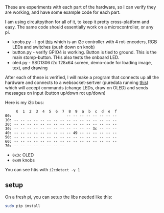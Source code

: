 These are experiments with each part of the hardware, so I can verify they are working, and have some example code for each part.

I am using circuitpython for all of it, to keep it pretty cross-platform and easy. The same code should essentially work on a microcontroller, or any pi.

- knobs.py - I got [this](https://www.adafruit.com/product/5752) which is an i2c controller with 4 rot-encoders, RGB LEDs and switches (push down on knob)
- button.py - verify GPIO4 is working. Button is tied to ground. This is the main stomp-button. THis also tests the onboard LED.
- oled.py - SSD1306 i2c 128x64 screen, demo-code for loading image, text, and drawing


After each of these is verified, I will make a program that connects up all the hardware and connects to a websocket-sertver (puredata running [this](https://github.com/chr15m/pd-ws)) which will accept commands (change LEDs, draw on OLED) and sends messages on input (button up/down rot up/down)

Here is my i2c bus:

```
     0  1  2  3  4  5  6  7  8  9  a  b  c  d  e  f
00:                         -- -- -- -- -- -- -- -- 
10: -- -- -- -- -- -- -- -- -- -- -- -- -- -- -- -- 
20: -- -- -- -- -- -- -- -- -- -- -- -- -- -- -- -- 
30: -- -- -- -- -- -- -- -- -- -- -- -- 3c -- -- -- 
40: -- -- -- -- -- -- -- -- -- 49 -- -- -- -- -- -- 
50: -- -- -- -- -- -- -- -- -- -- -- -- -- -- -- -- 
60: -- -- -- -- -- -- -- -- -- -- -- -- -- -- -- -- 
70: -- -- -- -- -- -- -- -- 
```

- `0x3c` OLED
- `0x49` knobs

You can see htis with `i2cdetect -y 1`

## setup

On a fresh pi, you can setup the libs needed like this:

```sh
sudo pip install 
```
